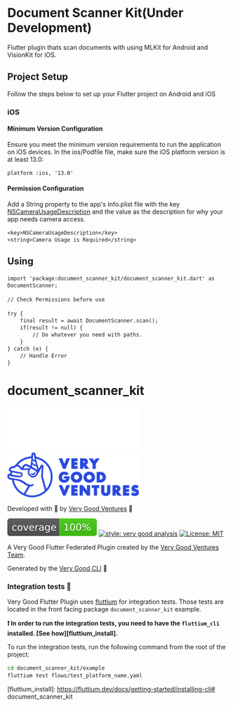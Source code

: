 # Document Scanner Kit(Under Development)

Flutter plugin thats scan documents with using MLKit for Android and VisionKit for iOS.

## Project Setup

Follow the steps below to set up your Flutter project on Android and iOS

### iOS

#### Minimum Version Configuration

Ensure you meet the minimum version requirements to run the application on iOS devices. In the ios/Podfile file, make sure the iOS platform version is at least 13.0:

```
platform :ios, '13.0'
```

#### Permission Configuration

Add a String property to the app's Info.plist file with the key [NSCameraUsageDescription](https://developer.apple.com/documentation/bundleresources/information_property_list/nscamerausagedescription) and the value as the description for why your app needs camera access.

```
<key>NSCameraUsageDescription</key>
<string>Camera Usage is Required</string>
```



## Using

```
import 'package:document_scanner_kit/document_scanner_kit.dart' as DocumentScanner;

// Check Permissions before use

try {
    final result = await DocumentScanner.scan();
    if(result != null) {
        // Do whatever you need with paths.
    }
} catch (e) {
    // Handle Error
}
```


# document_scanner_kit

[![Very Good Ventures][logo_white]][very_good_ventures_link_dark]
[![Very Good Ventures][logo_black]][very_good_ventures_link_light]

Developed with 💙 by [Very Good Ventures][very_good_ventures_link] 🦄

![coverage][coverage_badge]
[![style: very good analysis][very_good_analysis_badge]][very_good_analysis_link]
[![License: MIT][license_badge]][license_link]

A Very Good Flutter Federated Plugin created by the [Very Good Ventures Team][very_good_ventures_link].

Generated by the [Very Good CLI][very_good_cli_link] 🤖


### Integration tests 🧪

Very Good Flutter Plugin uses [fluttium][fluttium_link] for integration tests. Those tests are located 
in the front facing package `document_scanner_kit` example. 

**❗ In order to run the integration tests, you need to have the `fluttium_cli` installed. [See how][fluttium_install].**

To run the integration tests, run the following command from the root of the project:

```sh
cd document_scanner_kit/example
fluttium test flows/test_platform_name.yaml
```

[coverage_badge]: document_scanner_kit/coverage_badge.svg
[license_badge]: https://img.shields.io/badge/license-MIT-blue.svg
[license_link]: https://opensource.org/licenses/MIT
[logo_black]: https://raw.githubusercontent.com/VGVentures/very_good_brand/main/styles/README/vgv_logo_black.png#gh-light-mode-only
[logo_white]: https://raw.githubusercontent.com/VGVentures/very_good_brand/main/styles/README/vgv_logo_white.png#gh-dark-mode-only
[very_good_analysis_badge]: https://img.shields.io/badge/style-very_good_analysis-B22C89.svg
[very_good_analysis_link]: https://pub.dev/packages/very_good_analysis
[very_good_cli_link]: https://github.com/VeryGoodOpenSource/very_good_cli
[very_good_ventures_link]: https://verygood.ventures/?utm_source=github&utm_medium=banner&utm_campaign=core
[very_good_ventures_link_dark]: https://verygood.ventures/?utm_source=github&utm_medium=banner&utm_campaign=core#gh-dark-mode-only
[very_good_ventures_link_light]: https://verygood.ventures/?utm_source=github&utm_medium=banner&utm_campaign=core#gh-light-mode-only
[fluttium_link]: https://fluttium.dev/
[fluttium_install]: https://fluttium.dev/docs/getting-started/installing-cli# document_scanner_kit
